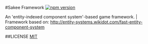 #Sakee Framework [![npm version](https://badge.fury.io/js/sakee.svg)](http://badge.fury.io/js/sakee)

An 'entity-indexed component system'-based game framework.
| Framework based on: http://entity-systems.wikidot.com/fast-entity-component-system


##LICENSE
[MIT](http://luizbills.mit-license.org)
